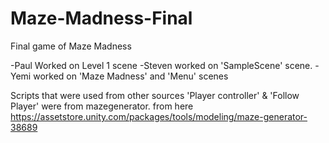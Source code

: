 # Maze-Madness-Final
 Final game of Maze Madness
 
 -Paul Worked on Level 1 scene
 -Steven worked on 'SampleScene' scene.
 -Yemi worked on 'Maze Madness' and 'Menu' scenes
 
 Scripts that were used from other sources 'Player controller' & 'Follow Player' were from mazegenerator. from here
 https://assetstore.unity.com/packages/tools/modeling/maze-generator-38689
